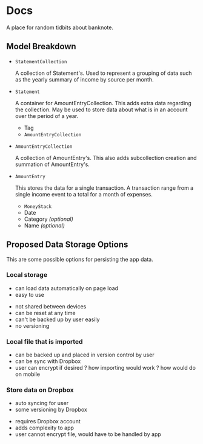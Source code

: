 # Docs

A place for random tidbits about banknote.

## Model Breakdown

  * `StatementCollection`
 
    A collection of Statement's. Used to represent a grouping of data such as the yearly summary of income by source per month.


  * `Statement`
    
    A container for AmountEntryCollection. This adds extra data regarding the collection. May be used to store data about what is in an account over the period of a year.

    * Tag
    * `AmountEntryCollection`


  * `AmountEntryCollection`
  
    A collection of AmountEntry's. This also adds subcollection creation and summation of AmountEntry's.


  * `AmountEntry`
    
    This stores the data for a single transaction. A transaction range from a single income event to a total for a month of expenses.

    * `MoneyStack`
    * Date
    * Category _(optional)_
    * Name _(optional)_


## Proposed Data Storage Options

This are some possible options for persisting the app data.

### Local storage

   + can load data automatically on page load
   + easy to use
   - not shared between devices
   - can be reset at any time
   - can't be backed up by user easily
   - no versioning


### Local file that is imported

   + can be backed up and placed in version control by user
   + can be sync with Dropbox
   + user can encrypt if desired
   ? how importing would work
   ? how would do on mobile


### Store data on Dropbox

   + auto syncing for user
   + some versioning by Dropbox
   - requires Dropbox account
   - adds complexity to app
   - user cannot encrypt file, would have to be handled by app
